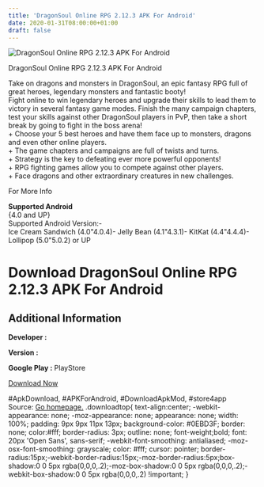 ```yaml
---
title: 'DragonSoul Online RPG 2.12.3 APK For Android'
date: 2020-01-31T08:00:00+01:00
draft: false
---
```


![DragonSoul Online RPG 2.12.3 APK For Android](https://i2.wp.com/apkhome.net/wp-content/uploads/2017/06/DragonSoul-Online-RPG-2.12.3.png "DragonSoul Online RPG 2.12.3 APK For Android")

  

DragonSoul Online RPG 2.12.3 APK For Android

Take on dragons and monsters in DragonSoul, an epic fantasy RPG full of great heroes, legendary monsters and fantastic booty!  
Fight online to win legendary heroes and upgrade their skills to lead them to victory in several fantasy game modes. Finish the many campaign chapters, test your skills against other DragonSoul players in PvP, then take a short break by going to fight in the boss arena!  
\+ Choose your 5 best heroes and have them face up to monsters, dragons and even other online players.  
\+ The game chapters and campaigns are full of twists and turns.  
\+ Strategy is the key to defeating ever more powerful opponents!  
\+ RPG fighting games allow you to compete against other players.  
\+ Face dragons and other extraordinary creatures in new challenges.

For More Info

**Supported Android**  
{4.0 and UP}  
Supported Android Version:-  
Ice Cream Sandwich (4.0"4.0.4)- Jelly Bean (4.1"4.3.1)- KitKat (4.4"4.4.4)- Lollipop (5.0"5.0.2) or UP

Download DragonSoul Online RPG 2.12.3 APK For Android
=====================================================

Additional Information
----------------------

**Developer :**

**Version :**

**Google Play :** PlayStore

  

[Download Now](https://store4app.co/post/dragonsoul-online-rpg-2-12-3-apk-for-android_1573670954)

  
#ApkDownload, #APKForAndroid, #DownloadApkMod, #store4app  
Source: [Go homepage.](https://store4app.co/post/dragonsoul-online-rpg-2-12-3-apk-for-android_1573670954) .downloadtop{ text-align:center; -webkit-appearance: none; -moz-appearance: none; appearance: none; width: 100%; padding: 9px 9px 11px 13px; background-color: #0EBD3F; border: none; color:#fff; border-radius: 3px; outline: none; font-weight;bold; font: 20px 'Open Sans', sans-serif; -webkit-font-smoothing: antialiased; -moz-osx-font-smoothing: grayscale; color: #fff; cursor: pointer; border-radius:15px;-webkit-border-radius:15px;-moz-border-radius:5px;box-shadow:0 0 5px rgba(0,0,0,.2);-moz-box-shadow:0 0 5px rgba(0,0,0,.2);-webkit-box-shadow:0 0 5px rgba(0,0,0,.2) !important; }